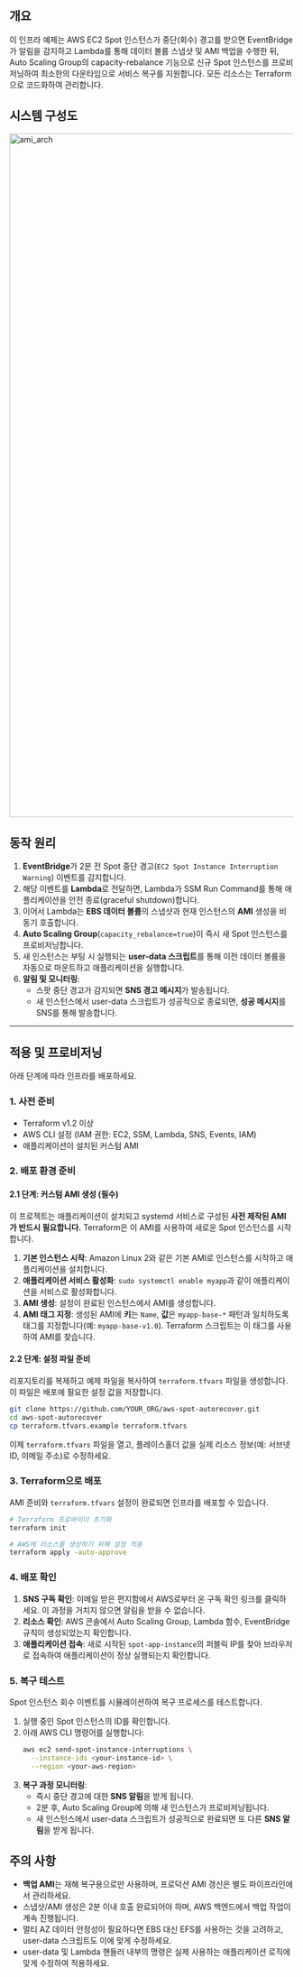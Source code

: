 ## 개요

이 인프라 예제는 AWS EC2 Spot 인스턴스가 중단(회수) 경고를 받으면 EventBridge가 알림을 감지하고 Lambda를 통해 데이터 볼륨 스냅샷 및 AMI 백업을 수행한 뒤, Auto Scaling Group의 capacity-rebalance 기능으로 신규 Spot 인스턴스를 프로비저닝하여 최소한의 다운타임으로 서비스 복구를 지원합니다. 모든 리소스는 Terraform으로 코드화하여 관리합니다.

## 시스템 구성도
<img width="1213" alt="ami_arch" src="https://github.com/user-attachments/assets/0c9a1b25-87ee-475c-a73f-8f4b20e1b997" />


## 동작 원리

1.  **EventBridge**가 2분 전 Spot 중단 경고(`EC2 Spot Instance Interruption Warning`) 이벤트를 감지합니다.
2.  해당 이벤트를 **Lambda**로 전달하면, Lambda가 SSM Run Command를 통해 애플리케이션을 안전 종료(graceful shutdown)합니다.
3.  이어서 Lambda는 **EBS 데이터 볼륨**의 스냅샷과 현재 인스턴스의 **AMI** 생성을 비동기 호출합니다.
4.  **Auto Scaling Group**(`capacity_rebalance=true`)이 즉시 새 Spot 인스턴스를 프로비저닝합니다.
5.  새 인스턴스는 부팅 시 실행되는 **user-data 스크립트**를 통해 이전 데이터 볼륨을 자동으로 마운트하고 애플리케이션을 실행합니다.
6.  **알림 및 모니터링**:
    *   스팟 중단 경고가 감지되면 **SNS 경고 메시지**가 발송됩니다.
    *   새 인스턴스에서 user-data 스크립트가 성공적으로 종료되면, **성공 메시지**를 SNS를 통해 발송합니다.

---

## 적용 및 프로비저닝

아래 단계에 따라 인프라를 배포하세요.

### 1. 사전 준비

- Terraform v1.2 이상
- AWS CLI 설정 (IAM 권한: EC2, SSM, Lambda, SNS, Events, IAM)
- 애플리케이션이 설치된 커스텀 AMI

### 2. 배포 환경 준비

#### 2.1 단계: 커스텀 AMI 생성 (필수)

이 프로젝트는 애플리케이션이 설치되고 systemd 서비스로 구성된 **사전 제작된 AMI가 반드시 필요합니다.** Terraform은 이 AMI를 사용하여 새로운 Spot 인스턴스를 시작합니다.

1.  **기본 인스턴스 시작**: Amazon Linux 2와 같은 기본 AMI로 인스턴스를 시작하고 애플리케이션을 설치합니다.
2.  **애플리케이션 서비스 활성화**: `sudo systemctl enable myapp`과 같이 애플리케이션을 서비스로 활성화합니다.
3.  **AMI 생성**: 설정이 완료된 인스턴스에서 AMI를 생성합니다.
4.  **AMI 태그 지정**: 생성된 AMI에 **키**는 `Name`, **값**은 `myapp-base-*` 패턴과 일치하도록 태그를 지정합니다(예: `myapp-base-v1.0`). Terraform 스크립트는 이 태그를 사용하여 AMI를 찾습니다.

#### 2.2 단계: 설정 파일 준비

리포지토리를 복제하고 예제 파일을 복사하여 `terraform.tfvars` 파일을 생성합니다. 이 파일은 배포에 필요한 설정 값을 저장합니다.

```bash
git clone https://github.com/YOUR_ORG/aws-spot-autorecover.git
cd aws-spot-autorecover
cp terraform.tfvars.example terraform.tfvars
```

이제 `terraform.tfvars` 파일을 열고, 플레이스홀더 값을 실제 리소스 정보(예: 서브넷 ID, 이메일 주소)로 수정하세요.

### 3. Terraform으로 배포

AMI 준비와 `terraform.tfvars` 설정이 완료되면 인프라를 배포할 수 있습니다.

```bash
# Terraform 프로바이더 초기화
terraform init

# AWS에 리소스를 생성하기 위해 설정 적용
terraform apply -auto-approve
```

### 4. 배포 확인

1.  **SNS 구독 확인**: 이메일 받은 편지함에서 AWS로부터 온 구독 확인 링크를 클릭하세요. 이 과정을 거치지 않으면 알림을 받을 수 없습니다.
2.  **리소스 확인**: AWS 콘솔에서 Auto Scaling Group, Lambda 함수, EventBridge 규칙이 생성되었는지 확인합니다.
3.  **애플리케이션 접속**: 새로 시작된 `spot-app-instance`의 퍼블릭 IP를 찾아 브라우저로 접속하여 애플리케이션이 정상 실행되는지 확인합니다.

### 5. 복구 테스트

Spot 인스턴스 회수 이벤트를 시뮬레이션하여 복구 프로세스를 테스트합니다.

1.  실행 중인 Spot 인스턴스의 ID를 확인합니다.
2.  아래 AWS CLI 명령어를 실행합니다:
    ```bash
    aws ec2 send-spot-instance-interruptions \
      --instance-ids <your-instance-id> \
      --region <your-aws-region>
    ```
3.  **복구 과정 모니터링**:
    - 즉시 중단 경고에 대한 **SNS 알림**을 받게 됩니다.
    - 2분 후, Auto Scaling Group에 의해 새 인스턴스가 프로비저닝됩니다.
    - 새 인스턴스에서 user-data 스크립트가 성공적으로 완료되면 또 다른 **SNS 알림**을 받게 됩니다.

## 주의 사항

- **백업 AMI**는 재해 복구용으로만 사용하며, 프로덕션 AMI 갱신은 별도 파이프라인에서 관리하세요.
- 스냅샷/AMI 생성은 2분 이내 호출 완료되어야 하며, AWS 백엔드에서 백업 작업이 계속 진행됩니다.
- 멀티 AZ 데이터 안정성이 필요하다면 EBS 대신 EFS를 사용하는 것을 고려하고, user-data 스크립트도 이에 맞게 수정하세요.
- user-data 및 Lambda 핸들러 내부의 명령은 실제 사용하는 애플리케이션 로직에 맞게 수정하여 적용하세요.

